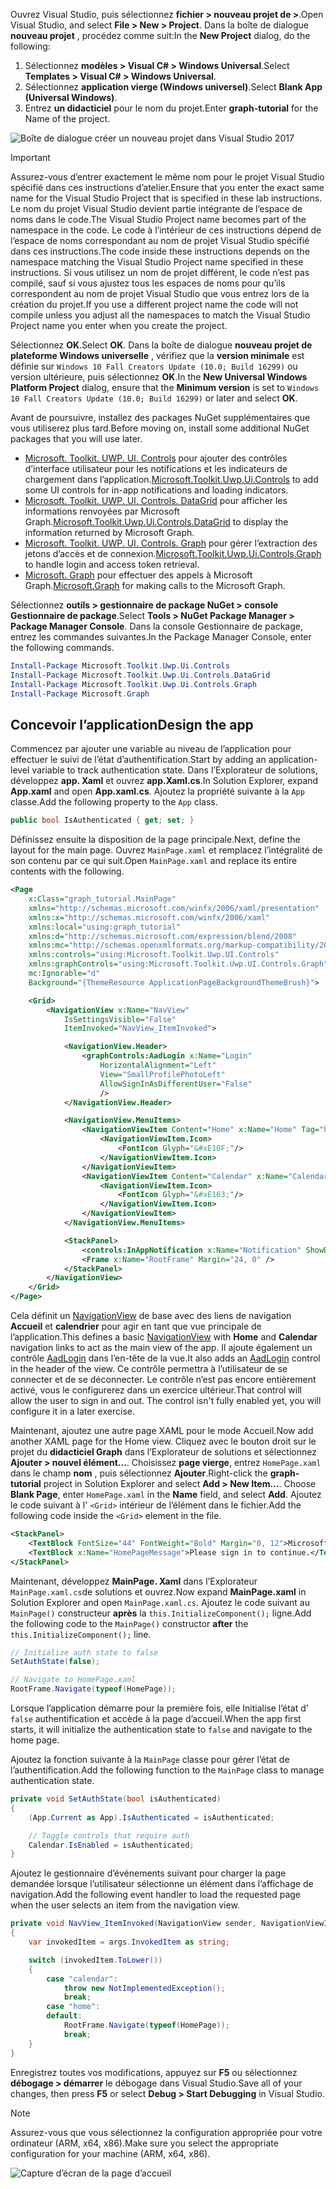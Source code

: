 <!-- markdownlint-disable MD002 MD041 -->

<span data-ttu-id="7e966-101">Ouvrez Visual Studio, puis sélectionnez **fichier > nouveau projet de >**.</span><span class="sxs-lookup"><span data-stu-id="7e966-101">Open Visual Studio, and select **File > New > Project**.</span></span> <span data-ttu-id="7e966-102">Dans la boîte de dialogue **nouveau projet** , procédez comme suit:</span><span class="sxs-lookup"><span data-stu-id="7e966-102">In the **New Project** dialog, do the following:</span></span>

1. <span data-ttu-id="7e966-103">Sélectionnez **modèles > Visual C# > Windows Universal**.</span><span class="sxs-lookup"><span data-stu-id="7e966-103">Select **Templates > Visual C# > Windows Universal**.</span></span>
1. <span data-ttu-id="7e966-104">Sélectionnez **application vierge (Windows universel)**.</span><span class="sxs-lookup"><span data-stu-id="7e966-104">Select **Blank App (Universal Windows)**.</span></span>
1. <span data-ttu-id="7e966-105">Entrez **un didacticiel** pour le nom du projet.</span><span class="sxs-lookup"><span data-stu-id="7e966-105">Enter **graph-tutorial** for the Name of the project.</span></span>

![Boîte de dialogue créer un nouveau projet dans Visual Studio 2017](./images/vs-newproj-01.png)

> [!IMPORTANT]
> <span data-ttu-id="7e966-107">Assurez-vous d’entrer exactement le même nom pour le projet Visual Studio spécifié dans ces instructions d’atelier.</span><span class="sxs-lookup"><span data-stu-id="7e966-107">Ensure that you enter the exact same name for the Visual Studio Project that is specified in these lab instructions.</span></span> <span data-ttu-id="7e966-108">Le nom du projet Visual Studio devient partie intégrante de l’espace de noms dans le code.</span><span class="sxs-lookup"><span data-stu-id="7e966-108">The Visual Studio Project name becomes part of the namespace in the code.</span></span> <span data-ttu-id="7e966-109">Le code à l’intérieur de ces instructions dépend de l’espace de noms correspondant au nom de projet Visual Studio spécifié dans ces instructions.</span><span class="sxs-lookup"><span data-stu-id="7e966-109">The code inside these instructions depends on the namespace matching the Visual Studio Project name specified in these instructions.</span></span> <span data-ttu-id="7e966-110">Si vous utilisez un nom de projet différent, le code n’est pas compilé, sauf si vous ajustez tous les espaces de noms pour qu’ils correspondent au nom de projet Visual Studio que vous entrez lors de la création du projet.</span><span class="sxs-lookup"><span data-stu-id="7e966-110">If you use a different project name the code will not compile unless you adjust all the namespaces to match the Visual Studio Project name you enter when you create the project.</span></span>

<span data-ttu-id="7e966-111">Sélectionnez **OK**.</span><span class="sxs-lookup"><span data-stu-id="7e966-111">Select **OK**.</span></span> <span data-ttu-id="7e966-112">Dans la boîte de dialogue **nouveau projet de plateforme Windows universelle** , vérifiez que la **version minimale** est définie sur `Windows 10 Fall Creators Update (10.0; Build 16299)` ou version ultérieure, puis sélectionnez **OK**.</span><span class="sxs-lookup"><span data-stu-id="7e966-112">In the **New Universal Windows Platform Project** dialog, ensure that the **Minimum version** is set to `Windows 10 Fall Creators Update (10.0; Build 16299)` or later and select **OK**.</span></span>

<span data-ttu-id="7e966-113">Avant de poursuivre, installez des packages NuGet supplémentaires que vous utiliserez plus tard.</span><span class="sxs-lookup"><span data-stu-id="7e966-113">Before moving on, install some additional NuGet packages that you will use later.</span></span>

- <span data-ttu-id="7e966-114">[Microsoft. Toolkit. UWP. UI. Controls](https://www.nuget.org/packages/Microsoft.Toolkit.Uwp.Ui.Controls/) pour ajouter des contrôles d’interface utilisateur pour les notifications et les indicateurs de chargement dans l’application.</span><span class="sxs-lookup"><span data-stu-id="7e966-114">[Microsoft.Toolkit.Uwp.Ui.Controls](https://www.nuget.org/packages/Microsoft.Toolkit.Uwp.Ui.Controls/) to add some UI controls for in-app notifications and loading indicators.</span></span>
- <span data-ttu-id="7e966-115">[Microsoft. Toolkit. UWP. UI. Controls. DataGrid](https://www.nuget.org/packages/Microsoft.Toolkit.Uwp.Ui.Controls.DataGrid/) pour afficher les informations renvoyées par Microsoft Graph.</span><span class="sxs-lookup"><span data-stu-id="7e966-115">[Microsoft.Toolkit.Uwp.Ui.Controls.DataGrid](https://www.nuget.org/packages/Microsoft.Toolkit.Uwp.Ui.Controls.DataGrid/) to display the information returned by Microsoft Graph.</span></span>
- <span data-ttu-id="7e966-116">[Microsoft. Toolkit. UWP. UI. Controls. Graph](https://www.nuget.org/packages/Microsoft.Toolkit.Uwp.Ui.Controls.Graph/) pour gérer l’extraction des jetons d’accès et de connexion.</span><span class="sxs-lookup"><span data-stu-id="7e966-116">[Microsoft.Toolkit.Uwp.Ui.Controls.Graph](https://www.nuget.org/packages/Microsoft.Toolkit.Uwp.Ui.Controls.Graph/) to handle login and access token retrieval.</span></span>
- <span data-ttu-id="7e966-117">[Microsoft. Graph](https://www.nuget.org/packages/Microsoft.Graph/) pour effectuer des appels à Microsoft Graph.</span><span class="sxs-lookup"><span data-stu-id="7e966-117">[Microsoft.Graph](https://www.nuget.org/packages/Microsoft.Graph/) for making calls to the Microsoft Graph.</span></span>

<span data-ttu-id="7e966-118">Sélectionnez **outils > gestionnaire de package NuGet > console Gestionnaire de package**.</span><span class="sxs-lookup"><span data-stu-id="7e966-118">Select **Tools > NuGet Package Manager > Package Manager Console**.</span></span> <span data-ttu-id="7e966-119">Dans la console Gestionnaire de package, entrez les commandes suivantes.</span><span class="sxs-lookup"><span data-stu-id="7e966-119">In the Package Manager Console, enter the following commands.</span></span>

```Powershell
Install-Package Microsoft.Toolkit.Uwp.Ui.Controls
Install-Package Microsoft.Toolkit.Uwp.Ui.Controls.DataGrid
Install-Package Microsoft.Toolkit.Uwp.Ui.Controls.Graph
Install-Package Microsoft.Graph
```

## <a name="design-the-app"></a><span data-ttu-id="7e966-120">Concevoir l’application</span><span class="sxs-lookup"><span data-stu-id="7e966-120">Design the app</span></span>

<span data-ttu-id="7e966-121">Commencez par ajouter une variable au niveau de l’application pour effectuer le suivi de l’état d’authentification.</span><span class="sxs-lookup"><span data-stu-id="7e966-121">Start by adding an application-level variable to track authentication state.</span></span> <span data-ttu-id="7e966-122">Dans l’Explorateur de solutions, développez **app. Xaml** et ouvrez **app.Xaml.cs**.</span><span class="sxs-lookup"><span data-stu-id="7e966-122">In Solution Explorer, expand **App.xaml** and open **App.xaml.cs**.</span></span> <span data-ttu-id="7e966-123">Ajoutez la propriété suivante à la `App` classe.</span><span class="sxs-lookup"><span data-stu-id="7e966-123">Add the following property to the `App` class.</span></span>

```cs
public bool IsAuthenticated { get; set; }
```

<span data-ttu-id="7e966-124">Définissez ensuite la disposition de la page principale.</span><span class="sxs-lookup"><span data-stu-id="7e966-124">Next, define the layout for the main page.</span></span> <span data-ttu-id="7e966-125">Ouvrez `MainPage.xaml` et remplacez l’intégralité de son contenu par ce qui suit.</span><span class="sxs-lookup"><span data-stu-id="7e966-125">Open `MainPage.xaml` and replace its entire contents with the following.</span></span>

```xml
<Page
    x:Class="graph_tutorial.MainPage"
    xmlns="http://schemas.microsoft.com/winfx/2006/xaml/presentation"
    xmlns:x="http://schemas.microsoft.com/winfx/2006/xaml"
    xmlns:local="using:graph_tutorial"
    xmlns:d="http://schemas.microsoft.com/expression/blend/2008"
    xmlns:mc="http://schemas.openxmlformats.org/markup-compatibility/2006"
    xmlns:controls="using:Microsoft.Toolkit.Uwp.UI.Controls"
    xmlns:graphControls="using:Microsoft.Toolkit.Uwp.UI.Controls.Graph"
    mc:Ignorable="d"
    Background="{ThemeResource ApplicationPageBackgroundThemeBrush}">

    <Grid>
        <NavigationView x:Name="NavView"
            IsSettingsVisible="False"
            ItemInvoked="NavView_ItemInvoked">

            <NavigationView.Header>
                <graphControls:AadLogin x:Name="Login"
                    HorizontalAlignment="Left"
                    View="SmallProfilePhotoLeft"
                    AllowSignInAsDifferentUser="False"
                    />
            </NavigationView.Header>

            <NavigationView.MenuItems>
                <NavigationViewItem Content="Home" x:Name="Home" Tag="home">
                    <NavigationViewItem.Icon>
                        <FontIcon Glyph="&#xE10F;"/>
                    </NavigationViewItem.Icon>
                </NavigationViewItem>
                <NavigationViewItem Content="Calendar" x:Name="Calendar" Tag="calendar">
                    <NavigationViewItem.Icon>
                        <FontIcon Glyph="&#xE163;"/>
                    </NavigationViewItem.Icon>
                </NavigationViewItem>
            </NavigationView.MenuItems>

            <StackPanel>
                <controls:InAppNotification x:Name="Notification" ShowDismissButton="true" />
                <Frame x:Name="RootFrame" Margin="24, 0" />
            </StackPanel>
        </NavigationView>
    </Grid>
</Page>
```

<span data-ttu-id="7e966-126">Cela définit un [NavigationView](https://docs.microsoft.com/uwp/api/windows.ui.xaml.controls.navigationview) de base avec des liens de navigation **Accueil** et **calendrier** pour agir en tant que vue principale de l’application.</span><span class="sxs-lookup"><span data-stu-id="7e966-126">This defines a basic [NavigationView](https://docs.microsoft.com/uwp/api/windows.ui.xaml.controls.navigationview) with **Home** and **Calendar** navigation links to act as the main view of the app.</span></span> <span data-ttu-id="7e966-127">Il ajoute également un contrôle [AadLogin](https://docs.microsoft.com/dotnet/api/microsoft.toolkit.uwp.ui.controls.graph.aadlogin?view=win-comm-toolkit-dotnet-stable) dans l’en-tête de la vue.</span><span class="sxs-lookup"><span data-stu-id="7e966-127">It also adds an [AadLogin](https://docs.microsoft.com/dotnet/api/microsoft.toolkit.uwp.ui.controls.graph.aadlogin?view=win-comm-toolkit-dotnet-stable) control in the header of the view.</span></span> <span data-ttu-id="7e966-128">Ce contrôle permettra à l’utilisateur de se connecter et de se déconnecter. Le contrôle n’est pas encore entièrement activé, vous le configurerez dans un exercice ultérieur.</span><span class="sxs-lookup"><span data-stu-id="7e966-128">That control will allow the user to sign in and out. The control isn't fully enabled yet, you will configure it in a later exercise.</span></span>

<span data-ttu-id="7e966-129">Maintenant, ajoutez une autre page XAML pour le mode Accueil.</span><span class="sxs-lookup"><span data-stu-id="7e966-129">Now add another XAML page for the Home view.</span></span> <span data-ttu-id="7e966-130">Cliquez avec le bouton droit sur le projet du **didacticiel Graph** dans l’Explorateur de solutions et sélectionnez **Ajouter > nouvel élément...**. Choisissez **page vierge**, entrez `HomePage.xaml` dans le champ **nom** , puis sélectionnez **Ajouter**.</span><span class="sxs-lookup"><span data-stu-id="7e966-130">Right-click the **graph-tutorial** project in Solution Explorer and select **Add > New Item...**. Choose **Blank Page**, enter `HomePage.xaml` in the **Name** field, and select **Add**.</span></span> <span data-ttu-id="7e966-131">Ajoutez le code suivant à l' `<Grid>` intérieur de l’élément dans le fichier.</span><span class="sxs-lookup"><span data-stu-id="7e966-131">Add the following code inside the `<Grid>` element in the file.</span></span>

```xml
<StackPanel>
    <TextBlock FontSize="44" FontWeight="Bold" Margin="0, 12">Microsoft Graph UWP Tutorial</TextBlock>
    <TextBlock x:Name="HomePageMessage">Please sign in to continue.</TextBlock>
</StackPanel>
```

<span data-ttu-id="7e966-132">Maintenant, développez **MainPage. Xaml** dans l’Explorateur `MainPage.xaml.cs`de solutions et ouvrez.</span><span class="sxs-lookup"><span data-stu-id="7e966-132">Now expand **MainPage.xaml** in Solution Explorer and open `MainPage.xaml.cs`.</span></span> <span data-ttu-id="7e966-133">Ajoutez le code suivant au `MainPage()` constructeur **après** la `this.InitializeComponent();` ligne.</span><span class="sxs-lookup"><span data-stu-id="7e966-133">Add the following code to the `MainPage()` constructor **after** the `this.InitializeComponent();` line.</span></span>

```cs
// Initialize auth state to false
SetAuthState(false);

// Navigate to HomePage.xaml
RootFrame.Navigate(typeof(HomePage));
```

<span data-ttu-id="7e966-134">Lorsque l’application démarre pour la première fois, elle Initialise l’état d' `false` authentification et accède à la page d’accueil.</span><span class="sxs-lookup"><span data-stu-id="7e966-134">When the app first starts, it will initialize the authentication state to `false` and navigate to the home page.</span></span>

<span data-ttu-id="7e966-135">Ajoutez la fonction suivante à la `MainPage` classe pour gérer l’état de l’authentification.</span><span class="sxs-lookup"><span data-stu-id="7e966-135">Add the following function to the `MainPage` class to manage authentication state.</span></span>

```cs
private void SetAuthState(bool isAuthenticated)
{
    (App.Current as App).IsAuthenticated = isAuthenticated;

    // Toggle controls that require auth
    Calendar.IsEnabled = isAuthenticated;
}
```

<span data-ttu-id="7e966-136">Ajoutez le gestionnaire d’événements suivant pour charger la page demandée lorsque l’utilisateur sélectionne un élément dans l’affichage de navigation.</span><span class="sxs-lookup"><span data-stu-id="7e966-136">Add the following event handler to load the requested page when the user selects an item from the navigation view.</span></span>

```cs
private void NavView_ItemInvoked(NavigationView sender, NavigationViewItemInvokedEventArgs args)
{
    var invokedItem = args.InvokedItem as string;

    switch (invokedItem.ToLower())
    {
        case "calendar":
            throw new NotImplementedException();
            break;
        case "home":
        default:
            RootFrame.Navigate(typeof(HomePage));
            break;
    }
}
```

<span data-ttu-id="7e966-137">Enregistrez toutes vos modifications, appuyez sur **F5** ou sélectionnez **débogage > démarrer** le débogage dans Visual Studio.</span><span class="sxs-lookup"><span data-stu-id="7e966-137">Save all of your changes, then press **F5** or select **Debug > Start Debugging** in Visual Studio.</span></span>

> [!NOTE]
> <span data-ttu-id="7e966-138">Assurez-vous que vous sélectionnez la configuration appropriée pour votre ordinateur (ARM, x64, x86).</span><span class="sxs-lookup"><span data-stu-id="7e966-138">Make sure you select the appropriate configuration for your machine (ARM, x64, x86).</span></span>

![Capture d’écran de la page d’accueil](./images/create-app-01.png)

